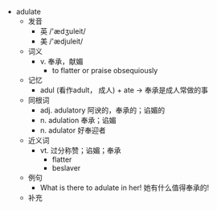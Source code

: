 - adulate
  - 发音
    - 英 /'ædʒuleit/
    - 美 /'ædjuleit/
  - 词义
    - v. 奉承，献媚
      - to flatter or praise obsequiously 
  - 记忆
    - adul (看作adult， 成人) + ate → 奉承是成人常做的事
  - 同根词
    - adj. adulatory 阿谀的，奉承的；谄媚的
    - n. adulation 奉承；谄媚
    - n. adulator 好奉迎者
  - 近义词
    - vt. 过分称赞；谄媚；奉承
      - flatter
      - beslaver
  - 例句
    - What is there to adulate in her! 她有什么值得奉承的!
  - 补充